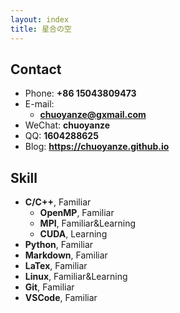 ```yaml
---
layout: index
title: 星合の空
---
```

## Contact

- Phone: **+86 15043809473**
- E-mail:
  - **chuoyanze@gxmail.com**
- WeChat: **chuoyanze**
- QQ: **1604288625**
- Blog: **<https://chuoyanze.github.io>**



## Skill

- **C/C++**, Familiar
  - **OpenMP**, Familiar
  - **MPI**, Familiar&Learning
  - **CUDA**, Learning
- **Python**, Familiar
- **Markdown**, Familiar
- **LaTex**, Familiar
- **Linux**, Familiar&Learning
- **Git**, Familiar
- **VSCode**, Familiar
